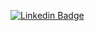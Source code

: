 
[![Linkedin Badge](https://img.shields.io/badge/Doppon-blue?style=social&logo=Linkedin&logoColor=blue&link=https://www.linkedin.com/in/doppo-sekino-86770b152)](https://www.linkedin.com/in/doppo-sekino-86770b152)
<!--
**Doppon/Doppon** is a ✨ _special_ ✨ repository because its `README.md` (this file) appears on your GitHub profile.

Here are some ideas to get you started:

- 🔭 I’m currently working on ...
- 🌱 I’m currently learning ...
- 👯 I’m looking to collaborate on ...
- 🤔 I’m looking for help with ...
- 💬 Ask me about ...
- 📫 How to reach me: ...
- 😄 Pronouns: ...
- ⚡ Fun fact: ...
-->
